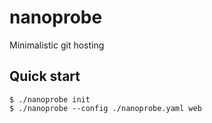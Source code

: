 # nanoprobe

Minimalistic git hosting

## Quick start

```
$ ./nanoprobe init
$ ./nanoprobe --config ./nanoprobe.yaml web
```
